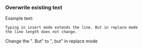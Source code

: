 ### Overwrite existing text

Example text:

```text
Typing in insert mode extends the line. But in replace mode
the line length does not change.
```

Change the ". But" to ", but" in replace mode
